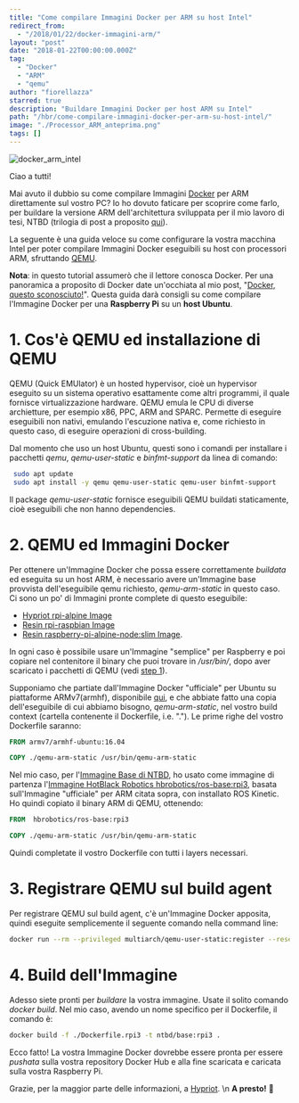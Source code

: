 ```yaml
---
title: "Come compilare Immagini Docker per ARM su host Intel"
redirect_from:
  - "/2018/01/22/docker-immagini-arm/"
layout: "post"
date: "2018-01-22T00:00:00.000Z"
tag:
  - "Docker"
  - "ARM"
  - "qemu"
author: "fiorellazza"
starred: true
description: "Buildare Immagini Docker per host ARM su Intel"
path: "/hbr/come-compilare-immagini-docker-per-arm-su-host-intel/"
image: "./Processor_ARM_anteprima.png"
tags: []
---
```


![docker_arm_intel](./Processor_ARM.png)

Ciao a tutti!

Mai avuto il dubbio su come compilare Immagini [Docker](https://www.docker.com/) per ARM direttamente sul vostro PC? Io ho dovuto faticare per scoprire come farlo, per buildare la versione ARM dell'architettura sviluppata per il mio lavoro di tesi, NTBD (trilogia di post a proposito [qui]()).

La seguente è una guida veloce su come configurare la vostra macchina Intel per poter compilare Immagini Docker eseguibili su host con processori ARM, sfruttando [QEMU](https://www.qemu.org/).

**Nota**: in questo tutorial assumerò che il lettore conosca Docker. Per una panoramica a proposito di Docker date un'occhiata al mio post, "[Docker, questo sconosciuto!]()". Questa guida darà consigli su come compilare l'Immagine Docker per una **Raspberry Pi** su un **host Ubuntu**.

# 1. Cos'è QEMU ed installazione di QEMU

QEMU (Quick EMUlator) è un hosted hypervisor, cioè un hypervisor eseguito su un sistema operativo esattamente come altri programmi, il quale fornisce virtualizzazione hardware. QEMU emula le CPU di diverse archietture, per esempio x86, PPC, ARM and SPARC. Permette di eseguire eseguibili non nativi, emulando l'escuzione nativa e, come richiesto in questo caso, di eseguire operazioni di cross-building.

Dal momento che uso un host Ubuntu, questi sono i comandi per installare i pacchetti _qemu_, _qemu-user-static_ e _binfmt-support_ da linea di comando:

```bash
 sudo apt update
 sudo apt install -y qemu qemu-user-static qemu-user binfmt-support
```

Il package _qemu-user-static_ fornisce eseguibili QEMU buildati staticamente, cioè eseguibili che non hanno dependencies.

# 2. QEMU ed Immagini Docker

Per ottenere un'Immagine Docker che possa essere correttamente _buildata_ ed eseguita su un host ARM, è necessario avere un'Immagine base provvista dell'eseguibile qemu richiesto, _qemu-arm-static_ in questo caso. Ci sono un po' di Immagini pronte complete di questo eseguibile:

- [Hypriot rpi-alpine Image](https://hub.docker.com/r/hypriot/rpi-alpine/)
- [Resin rpi-raspbian Image](https://hub.docker.com/r/resin/rpi-raspbian/)
- [Resin raspberry-pi-alpine-node:slim Image](https://hub.docker.com/r/resin/raspberry-pi-alpine-node/).

In ogni caso è possibile usare un'Immagine "semplice" per Raspberry e poi copiare nel contenitore il binary che puoi trovare in _/usr/bin/_, dopo aver scaricato i pacchetti di QEMU (vedi [step 1](#1-cosè-qemu-ed-installazione-di-qemu)).

Supponiamo che partiate dall'Immagine Docker "ufficiale" per Ubuntu su piattaforme ARMv7(armhf), disponibile [qui](https://hub.docker.com/r/armv7/armhf-ubuntu/), e che abbiate fatto una copia dell'eseguibile di cui abbiamo bisogno, _qemu-arm-static_, nel vostro build context (cartella contenente il Dockerfile, i.e. "."). Le prime righe del vostro Dockerfile saranno:

```Dockerfile
FROM armv7/armhf-ubuntu:16.04

COPY ./qemu-arm-static /usr/bin/qemu-arm-static
```

Nel mio caso, per l'[Immagine Base di NTBD](https://github.com/HotBlackRobotics/ntbd/blob/devel/NTBD_base/Dockerfile.rpi3), ho usato come immagine di partenza l'[Immagine HotBlack Robotics hbrobotics/ros-base:rpi3](https://hub.docker.com/r/hbrobotics/ros-base/), basata sull'Immagine "ufficiale" per ARM citata sopra, con installato ROS Kinetic. Ho quindi copiato il binary ARM di QEMU, ottenendo:

```Dockerfile
FROM  hbrobotics/ros-base:rpi3

COPY ./qemu-arm-static /usr/bin/qemu-arm-static
```

Quindi completate il vostro Dockerfile con tutti i layers necessari.

# 3. Registrare QEMU sul build agent

Per registrare QEMU sul build agent, c'è un'Immagine Docker apposita, quindi eseguite semplicemente il seguente comando nella command line:

```bash
docker run --rm --privileged multiarch/qemu-user-static:register --reset
```

# 4. Build dell'Immagine

Adesso siete pronti per _buildare_ la vostra immagine. Usate il solito comando _docker build_. Nel mio caso, avendo un nome specifico per il Dockerfile, il comando è:

```bash
docker build -f ./Dockerfile.rpi3 -t ntbd/base:rpi3 .
```

Ecco fatto! La vostra Immagine Docker dovrebbe essere pronta per essere _pushata_ sulla vostra repository Docker Hub e alla fine scaricata e caricata sulla vostra Raspberry Pi.

Grazie, per la maggior parte delle informazioni, a [Hypriot](https://blog.hypriot.com/post/setup-simple-ci-pipeline-for-arm-images/).
\n
**A presto!** :hibiscus:
